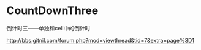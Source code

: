 # CountDownThree
倒计时三——单独和cell中的倒计时


http://bbs.gitnil.com/forum.php?mod=viewthread&tid=7&extra=page%3D1
